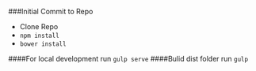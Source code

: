 ###Initial Commit to Repo

* Clone Repo
* `npm install`
* `bower install`

####For local development run `gulp serve`
####Bulid dist folder run `gulp`